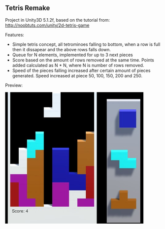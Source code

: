 ## Tetris Remake ##
Project in Unity3D 5.1.2f, based on the tutorial from: http://noobtuts.com/unity/2d-tetris-game

Features:

 - Simple tetris concept, all tetrominoes falling to bottom, when a row is full then it dissapear and the above rows falls down.
 - Queue for N elements, implemented for up to 3 next pieces
 - Score based on the amount of rows removed at the same time. Points added calculated as N * N, where N is number of rows removed.
 - Speed of the pieces falling increased after certain amount of pieces generated. Speed increased at piece 50, 100, 150, 200 and 250.

Preview:

![preview image of tetris game](https://raw.githubusercontent.com/Kaielth/Tetris_Remake/master/13-8-2015%207.8.29%201.jpg)

